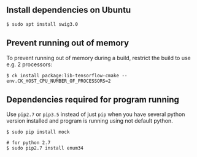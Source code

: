 ## Install dependencies on Ubuntu

```
$ sudo apt install swig3.0

```

## Prevent running out of memory

To prevent running out of memory during a build, restrict the build to use
e.g. 2 processors:
```
$ ck install package:lib-tensorflow-cmake --env.CK_HOST_CPU_NUMBER_OF_PROCESSORS=2
```

## Dependencies required for program running

Use `pip2.7` or `pip3.5` instead of just `pip`
when you have several python version installed
and program is running using not default python.

```
$ sudo pip install mock

# for python 2.7
$ sudo pip2.7 install enum34
```